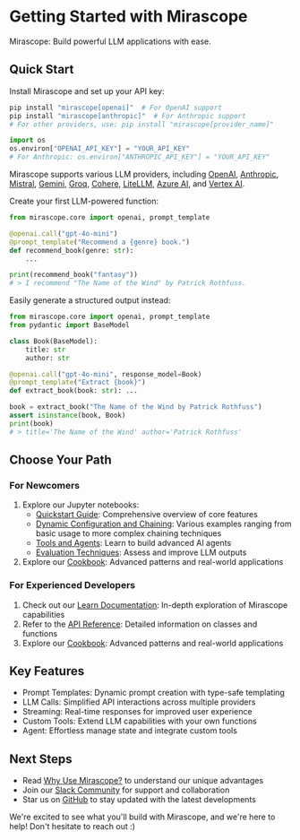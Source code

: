 # Getting Started with Mirascope

Mirascope: Build powerful LLM applications with ease.

## Quick Start

Install Mirascope and set up your API key:

```bash
pip install "mirascope[openai]"  # For OpenAI support
pip install "mirascope[anthropic]"  # For Anthropic support
# For other providers, use: pip install "mirascope[provider_name]"
```

```python
import os
os.environ["OPENAI_API_KEY"] = "YOUR_API_KEY"
# For Anthropic: os.environ["ANTHROPIC_API_KEY"] = "YOUR_API_KEY"
```
Mirascope supports various LLM providers, including [OpenAI](https://openai.com/), [Anthropic](https://www.anthropic.com/), [Mistral](https://mistral.ai/), [Gemini](https://gemini.google.com), [Groq](https://groq.com/), [Cohere](https://cohere.com/), [LiteLLM](https://www.litellm.ai/), [Azure AI](https://azure.microsoft.com/en-us/solutions/ai), and [Vertex AI](https://cloud.google.com/vertex-ai).


Create your first LLM-powered function:

```python
from mirascope.core import openai, prompt_template

@openai.call("gpt-4o-mini")
@prompt_template("Recommend a {genre} book.")
def recommend_book(genre: str):
    ...

print(recommend_book("fantasy"))
# > I recommend "The Name of the Wind" by Patrick Rothfuss.
```

Easily generate a structured output instead:

```python
from mirascope.core import openai, prompt_template
from pydantic import BaseModel

class Book(BaseModel):
    title: str
    author: str

@openai.call("gpt-4o-mini", response_model=Book)
@prompt_template("Extract {book}")
def extract_book(book: str): ...

book = extract_book("The Name of the Wind by Patrick Rothfuss")
assert isinstance(book, Book)
print(book)
# > title='The Name of the Wind' author='Patrick Rothfuss'
```

## Choose Your Path

### For Newcomers
1. Explore our Jupyter notebooks:
   - [Quickstart Guide](https://github.com/Mirascope/mirascope/blob/dev/examples/getting_started/quickstart.ipynb): Comprehensive overview of core features
   - [Dynamic Configuration and Chaining](https://github.com/Mirascope/mirascope/blob/dev/examples/getting_started/dynamic_configuration_and_chaining.ipynb): Various examples ranging from basic usage to more complex chaining techniques
   - [Tools and Agents](https://github.com/Mirascope/mirascope/blob/dev/examples/getting_started/tools_and_agents.ipynb): Learn to build advanced AI agents
   - [Evaluation Techniques](https://github.com/Mirascope/mirascope/blob/dev/examples/getting_started/evaluation.ipynb): Assess and improve LLM outputs
2. Explore our [Cookbook](./cookbook/index.md): Advanced patterns and real-world applications

### For Experienced Developers
1. Check out our [Learn Documentation](./learn/index.md): In-depth exploration of Mirascope capabilities
2. Refer to the [API Reference](./api/index.md): Detailed information on classes and functions
3. Explore our [Cookbook](./cookbook/index.md): Advanced patterns and real-world applications

## Key Features

- Prompt Templates: Dynamic prompt creation with type-safe templating
- LLM Calls: Simplified API interactions across multiple providers
- Streaming: Real-time responses for improved user experience
- Custom Tools: Extend LLM capabilities with your own functions
- Agent: Effortless manage state and integrate custom tools

## Next Steps

- Read [Why Use Mirascope?](WHY.md) to understand our unique advantages
- Join our [Slack Community](https://join.slack.com/t/mirascope-community/shared_invite/zt-2ilqhvmki-FB6LWluInUCkkjYD3oSjNA) for support and collaboration
- Star us on [GitHub](https://github.com/Mirascope/mirascope) to stay updated with the latest developments

We're excited to see what you'll build with Mirascope, and we're here to help! Don't hesitate to reach out :)